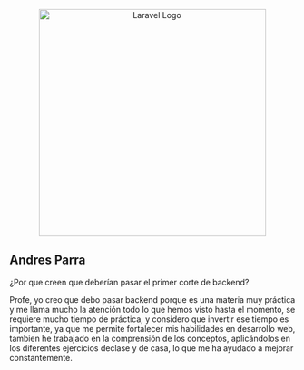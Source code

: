 <p align="center"><a href="https://www.linkedin.com/in/andrés-parra-1328b0264/" target="_blank"><img src="https://media.licdn.com/dms/image/v2/D4D03AQFJbL5s4EM3eA/profile-displayphoto-shrink_800_800/B4DZVIK6bnGcAc-/0/1740672575648?e=1746057600&v=beta&t=w7xenooEqYu6bDAyRxH24ux3b4HbgcjaCLWo2Bq4npI" width="400" alt="Laravel Logo"></a></p>



## Andres Parra

¿Por que creen que deberían pasar el primer corte de backend?

Profe, yo creo que debo pasar backend porque es una materia muy práctica y me llama mucho la atención todo lo que hemos visto hasta el momento, se requiere mucho tiempo de práctica, y considero que invertir ese tiempo es importante, ya que me permite fortalecer mis habilidades en desarrollo web, tambien he trabajado en la comprensión de los conceptos, aplicándolos en los diferentes ejercicios declase y de casa, lo que me ha ayudado a mejorar constantemente.